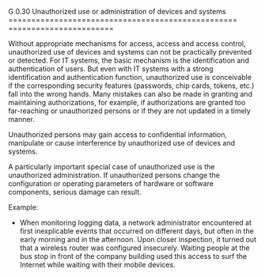 G 0.30 Unauthorized use or administration of devices and systems
================================================== =======================

Without appropriate mechanisms for access, access and access control, unauthorized use of devices and systems can not be practically prevented or detected. For IT systems, the basic mechanism is the identification and authentication of users. But even with IT systems with a strong identification and authentication function, unauthorized use is conceivable if the corresponding security features (passwords, chip cards, tokens, etc.) fall into the wrong hands. Many mistakes can also be made in granting and maintaining authorizations, for example, if authorizations are granted too far-reaching or unauthorized persons or if they are not updated in a timely manner.

Unauthorized persons may gain access to confidential information, manipulate or cause interference by unauthorized use of devices and systems.

A particularly important special case of unauthorized use is the unauthorized administration. If unauthorized persons change the configuration or operating parameters of hardware or software components, serious damage can result.

Example:

* When monitoring logging data, a network administrator encountered at first inexplicable events that occurred on different days, but often in the early morning and in the afternoon. Upon closer inspection, it turned out that a wireless router was configured insecurely. Waiting people at the bus stop in front of the company building used this access to surf the Internet while waiting with their mobile devices.
